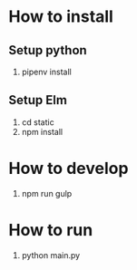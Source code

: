 # How to install

## Setup python

1. pipenv install

## Setup Elm

1. cd static
2. npm install

# How to develop

1. npm run gulp

# How to run

1. python main.py


